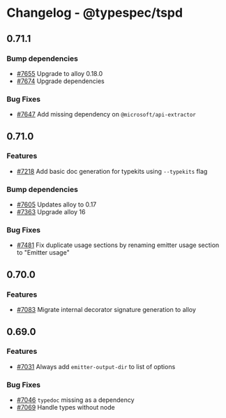 # Changelog - @typespec/tspd

## 0.71.1

### Bump dependencies

- [#7655](https://github.com/microsoft/typespec/pull/7655) Upgrade to alloy 0.18.0
- [#7674](https://github.com/microsoft/typespec/pull/7674) Upgrade dependencies

### Bug Fixes

- [#7647](https://github.com/microsoft/typespec/pull/7647) Add missing dependency on `@microsoft/api-extractor`


## 0.71.0

### Features

- [#7218](https://github.com/microsoft/typespec/pull/7218) Add basic doc generation for typekits using `--typekits` flag

### Bump dependencies

- [#7605](https://github.com/microsoft/typespec/pull/7605) Updates alloy to 0.17
- [#7363](https://github.com/microsoft/typespec/pull/7363) Upgrade alloy 16

### Bug Fixes

- [#7481](https://github.com/microsoft/typespec/pull/7481) Fix duplicate usage sections by renaming emitter usage section to "Emitter usage"


## 0.70.0

### Features

- [#7083](https://github.com/microsoft/typespec/pull/7083) Migrate internal decorator signature generation to alloy




## 0.69.0

### Features

- [#7031](https://github.com/microsoft/typespec/pull/7031) Always add `emitter-output-dir` to list of options

### Bug Fixes

- [#7046](https://github.com/microsoft/typespec/pull/7046) `typedoc` missing as a dependency
- [#7069](https://github.com/microsoft/typespec/pull/7069) Handle types without node

